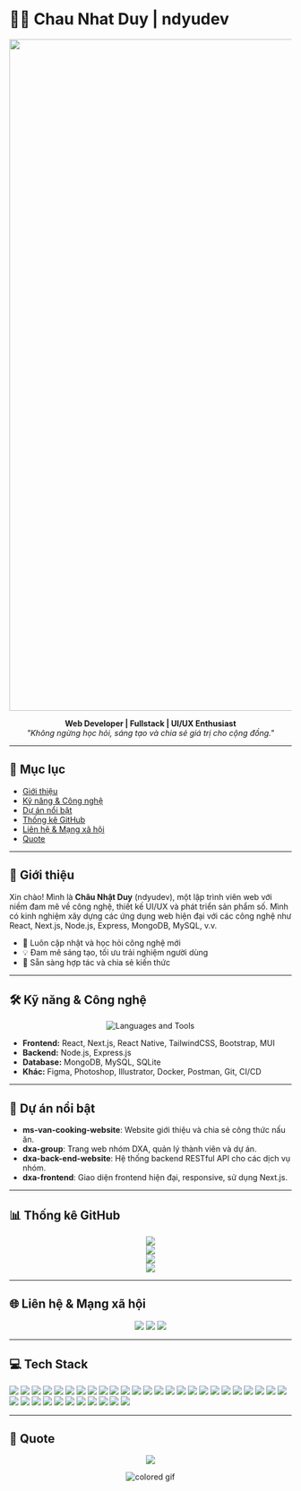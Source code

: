 # 👨‍💻 Chau Nhat Duy | ndyudev

<div align="center">
  <img src="https://user-images.githubusercontent.com/73995275/222146888-2ac7f3cc-a14b-4b98-9bd2-16fa99ea11f8.png" width="1200"/>
</div>

<p align="center">
  <b>Web Developer | Fullstack | UI/UX Enthusiast</b><br/>
  <i>"Không ngừng học hỏi, sáng tạo và chia sẻ giá trị cho cộng đồng."</i>
</p>

---

## 📑 Mục lục
- [Giới thiệu](#giới-thiệu)
- [Kỹ năng & Công nghệ](#kỹ-năng--công-nghệ)
- [Dự án nổi bật](#dự-án-nổi-bật)
- [Thống kê GitHub](#thống-kê-github)
- [Liên hệ & Mạng xã hội](#liên-hệ--mạng-xã-hội)
- [Quote](#quote)

---

## 👋 Giới thiệu
Xin chào! Mình là **Châu Nhật Duy** (ndyudev), một lập trình viên web với niềm đam mê về công nghệ, thiết kế UI/UX và phát triển sản phẩm số. Mình có kinh nghiệm xây dựng các ứng dụng web hiện đại với các công nghệ như React, Next.js, Node.js, Express, MongoDB, MySQL, v.v. 

- 🌱 Luôn cập nhật và học hỏi công nghệ mới
- 💡 Đam mê sáng tạo, tối ưu trải nghiệm người dùng
- 🤝 Sẵn sàng hợp tác và chia sẻ kiến thức

---

## 🛠️ Kỹ năng & Công nghệ
<p align="center">
  <img src="https://skillicons.dev/icons?i=c,cpp,cs,java,js,ts,html,css,bootstrap,styledcomponents,tailwind,androidstudio,devto,discord,bots,dotnet,express,figma,firebase,git,github,heroku,ai,instagram,linkedin,linux,md,materialui,mongodb,mysql,netlify,nextjs,nodejs,postman,powershell,react,redux,sqlite,stackoverflow,svg,vercel,visualstudio,vite,vscode&theme=dark" alt="Languages and Tools" />
</p>

- **Frontend:** React, Next.js, React Native, TailwindCSS, Bootstrap, MUI
- **Backend:** Node.js, Express.js
- **Database:** MongoDB, MySQL, SQLite
- **Khác:** Figma, Photoshop, Illustrator, Docker, Postman, Git, CI/CD

---

## 🚀 Dự án nổi bật
- **ms-van-cooking-website**: Website giới thiệu và chia sẻ công thức nấu ăn.
- **dxa-group**: Trang web nhóm DXA, quản lý thành viên và dự án.
- **dxa-back-end-website**: Hệ thống backend RESTful API cho các dịch vụ nhóm.
- **dxa-frontend**: Giao diện frontend hiện đại, responsive, sử dụng Next.js.

---

## 📊 Thống kê GitHub
<p align="center">
  <img src="https://github-readme-stats.vercel.app/api?username=ndyudev&theme=tokyonight&hide_border=true&include_all_commits=false&count_private=true"/><br/>
  <img src="https://github-readme-streak-stats.herokuapp.com/?user=ndyudev&theme=tokyonight&hide_border=true"/><br/>
  <img src="https://github-readme-stats.vercel.app/api/top-langs/?username=ndyudev&theme=tokyonight&hide_border=true&include_all_commits=false&count_private=true&layout=compact"/>
  <br/>
  <a href="https://visitcount.itsvg.in/api?id=ndyudev&icon=1&color=0"><img src="https://visitcount.itsvg.in/api?id=ndyudev&icon=1&color=0"/></a>
</p>

---

## 🌐 Liên hệ & Mạng xã hội
<p align="center">
  <a href="https://facebook.com/User.ChauuNhatDuyy.X.DeveloperIT/"><img src="https://img.shields.io/badge/Facebook-%231877F2.svg?logo=Facebook&logoColor=white"/></a>
  <a href="https://www.instagram.com/_nhyuh.ndyut_/"><img src="https://img.shields.io/badge/Instagram-%23E4405F.svg?logo=Instagram&logoColor=white"/></a>
  <a href="https://www.linkedin.com/in/chauu-nhat-duyy-intech/"><img src="https://img.shields.io/badge/LinkedIn-%230077B5.svg?logo=linkedin&logoColor=white"/></a>
</p>

---

## 💻 Tech Stack
<p>
  <img src="https://img.shields.io/badge/c-%2300599C.svg?style=for-the-badge&logo=c&logoColor=white"/>
  <img src="https://img.shields.io/badge/c%23-%23239120.svg?style=for-the-badge&logo=c-sharp&logoColor=white"/>
  <img src="https://img.shields.io/badge/c++-%2300599C.svg?style=for-the-badge&logo=c%2B%2B&logoColor=white"/>
  <img src="https://img.shields.io/badge/javascript-%23323330.svg?style=for-the-badge&logo=javascript&logoColor=%23F7DF1E"/>
  <img src="https://img.shields.io/badge/html5-%23E34F26.svg?style=for-the-badge&logo=html5&logoColor=white"/>
  <img src="https://img.shields.io/badge/java-%23ED8B00.svg?style=for-the-badge&logo=java&logoColor=white"/>
  <img src="https://img.shields.io/badge/css3-%231572B6.svg?style=for-the-badge&logo=css3&logoColor=white"/>
  <img src="https://img.shields.io/badge/php-%23777BB4.svg?style=for-the-badge&logo=php&logoColor=white"/>
  <img src="https://img.shields.io/badge/scala-%23DC322F.svg?style=for-the-badge&logo=scala&logoColor=white"/>
  <img src="https://img.shields.io/badge/AWS-%23FF9900.svg?style=for-the-badge&logo=amazon-aws&logoColor=white"/>
  <img src="https://img.shields.io/badge/azure-%230072C6.svg?style=for-the-badge&logo=azure-devops&logoColor=white"/>
  <img src="https://img.shields.io/badge/Cloudflare-F38020?style=for-the-badge&logo=Cloudflare&logoColor=white"/>
  <img src="https://img.shields.io/badge/Oracle-F80000?style=for-the-badge&logo=oracle&logoColor=white"/>
  <img src="https://img.shields.io/badge/.NET-5C2D91?style=for-the-badge&logo=.net&logoColor=white"/>
  <img src="https://img.shields.io/badge/bootstrap-%23563D7C.svg?style=for-the-badge&logo=bootstrap&logoColor=white"/>
  <img src="https://img.shields.io/badge/express.js-%23404d59.svg?style=for-the-badge&logo=express&logoColor=%2361DAFB"/>
  <img src="https://img.shields.io/badge/NPM-%23000000.svg?style=for-the-badge&logo=npm&logoColor=white"/>
  <img src="https://img.shields.io/badge/tailwindcss-%2338B2AC.svg?style=for-the-badge&logo=tailwind-css&logoColor=white"/>
  <img src="https://img.shields.io/badge/vuejs-%2335495e.svg?style=for-the-badge&logo=vuedotjs&logoColor=%234FC08D"/>
  <img src="https://img.shields.io/badge/SASS-hotpink.svg?style=for-the-badge&logo=SASS&logoColor=white"/>
  <img src="https://img.shields.io/badge/react-%2320232a.svg?style=for-the-badge&logo=react&logoColor=%2361DAFB"/>
  <img src="https://img.shields.io/badge/node.js-6DA55F?style=for-the-badge&logo=node.js&logoColor=white"/>
  <img src="https://img.shields.io/badge/MUI-%230081CB.svg?style=for-the-badge&logo=material-ui&logoColor=white"/>
  <img src="https://img.shields.io/badge/mysql-%2300f.svg?style=for-the-badge&logo=mysql&logoColor=white"/>
  <img src="https://img.shields.io/badge/MongoDB-%234ea94b.svg?style=for-the-badge&logo=mongodb&logoColor=white"/>
  <img src="https://img.shields.io/badge/sqlite-%2307405e.svg?style=for-the-badge&logo=sqlite&logoColor=white"/>
  <img src="https://img.shields.io/badge/figma-%23F24E1E.svg?style=for-the-badge&logo=figma&logoColor=white"/>
  <img src="https://img.shields.io/badge/adobeillustrator-%23FF9A00.svg?style=for-the-badge&logo=adobeillustrator&logoColor=white"/>
  <img src="https://img.shields.io/badge/adobephotoshop-%2331A8FF.svg?style=for-the-badge&logo=adobephotoshop&logoColor=white"/>
  <img src="https://img.shields.io/badge/Canva-%2300C4CC.svg?style=for-the-badge&logo=Canva&logoColor=white"/>
  <img src="https://img.shields.io/badge/numpy-%23013243.svg?style=for-the-badge&logo=numpy&logoColor=white"/>
  <img src="https://img.shields.io/badge/pandas-%23150458.svg?style=for-the-badge&logo=pandas&logoColor=white"/>
  <img src="https://img.shields.io/badge/Trello-%23026AA7.svg?style=for-the-badge&logo=Trello&logoColor=white"/>
  <img src="https://img.shields.io/badge/docker-%230db7ed.svg?style=for-the-badge&logo=docker&logoColor=white"/>
  <img src="https://img.shields.io/badge/ESLint-4B3263?style=for-the-badge&logo=eslint&logoColor=white"/>
  <img src="https://img.shields.io/badge/Postman-FF6C37?style=for-the-badge&logo=postman&logoColor=white"/>
</p>

---

## 📝 Quote
<p align="center">
  <img src="https://quotes-github-readme.vercel.app/api?type=vetical&theme=radical"/>
</p>

<footer align="center">
  <img align="center" alt="colored gif" src="https://capsule-render.vercel.app/api?type=waving&color=gradient&height=200&section=footer" />
</footer> 
